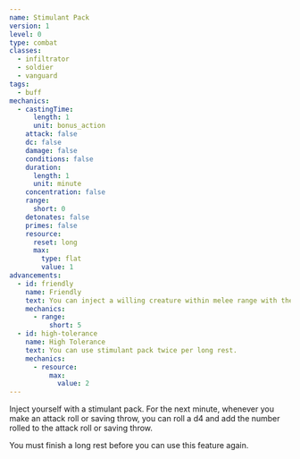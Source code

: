 ```yaml
---
name: Stimulant Pack
version: 1
level: 0
type: combat
classes:
  - infiltrator
  - soldier
  - vanguard
tags:
  - buff
mechanics:
  - castingTime:
      length: 1
      unit: bonus_action
    attack: false
    dc: false
    damage: false
    conditions: false
    duration:
      length: 1
      unit: minute
    concentration: false
    range:
      short: 0
    detonates: false
    primes: false
    resource:
      reset: long
      max:
        type: flat
        value: 1
advancements:
  - id: friendly
    name: Friendly
    text: You can inject a willing creature within melee range with the stimulant pack.
    mechanics:
      - range:
          short: 5
  - id: high-tolerance
    name: High Tolerance
    text: You can use stimulant pack twice per long rest.
    mechanics:
      - resource:
          max:
            value: 2
---
```

Inject yourself with a stimulant pack. For the next minute, whenever you make an attack roll or saving throw,
you can roll a d4 and add the number rolled to the attack roll or saving throw.

You must finish a long rest before you can use this feature again.
